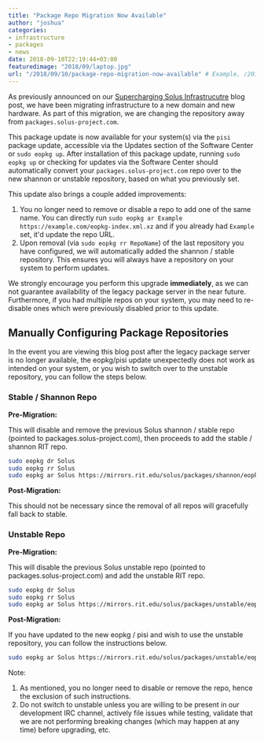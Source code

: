 ```yaml
---
title: "Package Repo Migration Now Available"
author: "joshua"
categories:
- infrastructure
- packages
- news
date: 2018-09-10T22:19:44+03:00
featuredimage: "2018/09/laptop.jpg"
url: "/2018/09/10/package-repo-migration-now-available" # Example, /2017/01/18/adopting-flatpak-to-reassemble-third-party-applications
---
```


As previously announced on our [Supercharging Solus Infrastrucutre](/2018/09/08/supercharging-solus-infrastructure) blog post, we have been migrating infrastructure to a new domain and new hardware. As part of this migration, we are changing the repository away from `packages.solus-project.com`.

This package update is now available for your system(s) via the `pisi` package update, accessible via the Updates section of the Software Center or `sudo eopkg up`. After installation of this package update, running `sudo eopkg up` or checking for updates via the Software Center should automatically convert your `packages.solus-project.com` repo over to the new shannon or unstable repository, based on what you previously set.

This update also brings a couple added improvements:

1. You no longer need to remove or disable a repo to add one of the same name. You can directly run `sudo eopkg ar Example https://example.com/eopkg-index.xml.xz` and if you already had `Example` set, it'd update the repo URL.
2. Upon removal (via `sudo eopkg rr RepoName`) of the last repository you have configured, we will automatically added the shannon / stable repository. This ensures you will always have a repository on your system to perform updates.

We strongly encourage you perform this upgrade **immediately**, as we can not guarantee availability of the legacy package server in the near future. Furthermore, if you had multiple repos on your system, you may need to re-disable ones which were previously disabled prior to this update.

## Manually Configuring Package Repositories

In the event you are viewing this blog post after the legacy package server is no longer available, the eopkg/pisi update unexpectedly does not work as intended on your system, or you wish to switch over to the unstable repository, you can follow the steps below.

### Stable / Shannon Repo

**Pre-Migration:**

This will disable and remove the previous Solus shannon / stable repo (pointed to packages.solus-project.com), then proceeds to add the stable / shannon RIT repo.

``` bash
sudo eopkg dr Solus
sudo eopkg rr Solus
sudo eopkg ar Solus https://mirrors.rit.edu/solus/packages/shannon/eopkg-index.xml.xz
```

**Post-Migration:**

This should not be necessary since the removal of all repos will gracefully fall back to stable.

### Unstable Repo

**Pre-Migration:**

This will disable the previous Solus unstable repo (pointed to packages.solus-project.com) and add the unstable RIT repo.

``` bash
sudo eopkg dr Solus
sudo eopkg rr Solus
sudo eopkg ar Solus https://mirrors.rit.edu/solus/packages/unstable/eopkg-index.xml.xz
```

**Post-Migration:**

If you have updated to the new eopkg / pisi and wish to use the unstable repository, you can follow the instructions below.

``` bash
sudo eopkg ar Solus https://mirrors.rit.edu/solus/packages/unstable/eopkg-index.xml.xz
```

Note:

1. As mentioned, you no longer need to disable or remove the repo, hence the exclusion of such instructions.
2. Do not switch to unstable unless you are willing to be present in our development IRC channel, actively file issues while testing, validate that we are not performing breaking changes (which may happen at any time) before upgrading, etc.